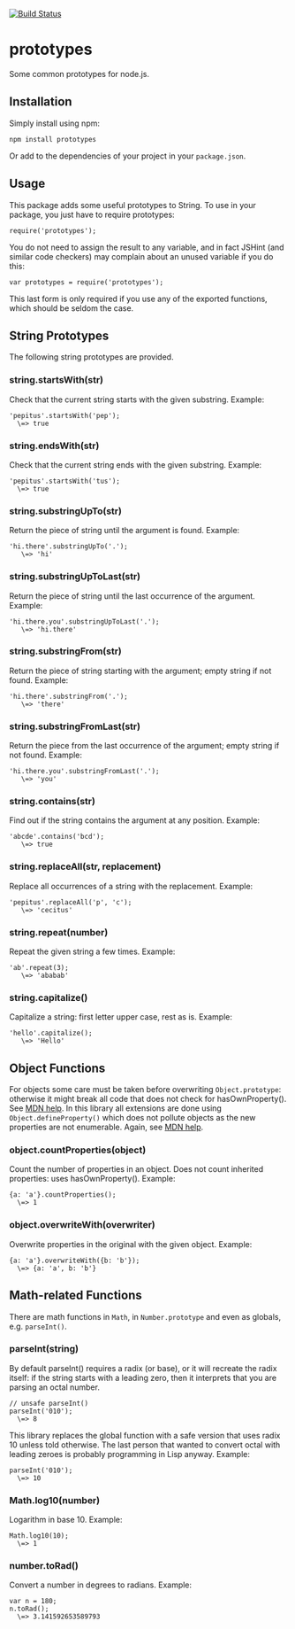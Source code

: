 [![Build Status](https://secure.travis-ci.org/alexfernandez/prototypes.png)](http://travis-ci.org/alexfernandez/prototypes)

# prototypes

Some common prototypes for node.js.

## Installation

Simply install using npm:

    npm install prototypes

Or add to the dependencies of your project in your `package.json`.

## Usage

This package adds some useful prototypes to String.
To use in your package, you just have to require prototypes:

    require('prototypes');

You do not need to assign the result to any variable, and in fact JSHint
(and similar code checkers) may complain about an unused variable if you
do this:

    var prototypes = require('prototypes');

This last form is only required if you use any of the exported functions,
which should be seldom the case.

## String Prototypes

The following string prototypes are provided.

### string.startsWith(str)

Check that the current string starts with the given substring. Example:

    'pepitus'.startsWith('pep');
      \=> true

### string.endsWith(str)

Check that the current string ends with the given substring. Example:

    'pepitus'.startsWith('tus');
      \=> true

### string.substringUpTo(str)

Return the piece of string until the argument is found. Example:

    'hi.there'.substringUpTo('.');
       \=> 'hi'

### string.substringUpToLast(str)

Return the piece of string until the last occurrence of the argument. Example:

    'hi.there.you'.substringUpToLast('.');
       \=> 'hi.there'

### string.substringFrom(str)

Return the piece of string starting with the argument; empty string if not found.
Example:

    'hi.there'.substringFrom('.');
       \=> 'there'

### string.substringFromLast(str)

Return the piece from the last occurrence of the argument; empty string if not found.
Example:

    'hi.there.you'.substringFromLast('.');
       \=> 'you'

### string.contains(str)

Find out if the string contains the argument at any position.
Example:

    'abcde'.contains('bcd');
       \=> true

### string.replaceAll(str, replacement)

Replace all occurrences of a string with the replacement.
Example:

    'pepitus'.replaceAll('p', 'c');
       \=> 'cecitus'

### string.repeat(number)

Repeat the given string a few times.
Example:

    'ab'.repeat(3);
       \=> 'ababab'

### string.capitalize()

Capitalize a string: first letter upper case, rest as is.
Example:

    'hello'.capitalize();
       \=> 'Hello'

## Object Functions

For objects some care must be taken before overwriting `Object.prototype`:
otherwise it might break all code that does not check for hasOwnProperty().
See [MDN help](https://developer.mozilla.org/en-US/docs/Web/JavaScript/Reference/Global_Objects/Object/hasOwnProperty).
In this library all extensions are done using `Object.defineProperty()`
which does not pollute objects as the new properties are not enumerable.
Again, see [MDN help](https://developer.mozilla.org/en-US/docs/Web/JavaScript/Reference/Global_Objects/Object/defineProperty).

### object.countProperties(object)

Count the number of properties in an object.
Does not count inherited properties: uses hasOwnProperty().
Example:

    {a: 'a'}.countProperties();
      \=> 1

### object.overwriteWith(overwriter)

Overwrite properties in the original with the given object.
Example:

    {a: 'a'}.overwriteWith({b: 'b'});
      \=> {a: 'a', b: 'b'}

## Math-related Functions

There are math functions in `Math`, in `Number.prototype` and even as globals,
e.g. `parseInt()`.

### parseInt(string)

By default parseInt() requires a radix (or base), or it will recreate the radix itself:
if the string starts with a leading zero,
then it interprets that you are parsing an octal number.

    // unsafe parseInt()
    parseInt('010');
      \=> 8

This library replaces the global function with a safe version that uses radix 10
unless told otherwise.
The last person that wanted to convert octal with leading zeroes
is probably programming in Lisp anyway.
Example:

    parseInt('010');
      \=> 10

### Math.log10(number)

Logarithm in base 10. Example:

    Math.log10(10);
      \=> 1

### number.toRad()

Convert a number in degrees to radians. Example:

    var n = 180;
    n.toRad();
      \=> 3.141592653589793

